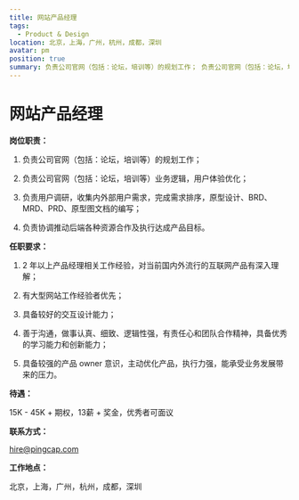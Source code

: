 ```yaml
---
title: 网站产品经理
tags:
  - Product & Design
location: 北京，上海，广州，杭州，成都，深圳
avatar: pm
position: true
summary: 负责公司官网（包括：论坛，培训等）的规划工作； 负责公司官网（包括：论坛，培训等）业务逻辑，用户体验优化； 负责用户调研，收集内外部用户需求，完成需求排序，原型设计、BRD、MRD、PRD、原型图文档的编写； 负责协调推动后端各种资源合作及执行达成产品目标。
---
```


# 网站产品经理

**岗位职责：**

1. 负责公司官网（包括：论坛，培训等）的规划工作；

2. 负责公司官网（包括：论坛，培训等）业务逻辑，用户体验优化；

3. 负责用户调研，收集内外部用户需求，完成需求排序，原型设计、BRD、MRD、PRD、原型图文档的编写；

4. 负责协调推动后端各种资源合作及执行达成产品目标。


**任职要求：**

1. 2 年以上产品经理相关工作经验，对当前国内外流行的互联网产品有深入理解；

2. 有大型网站工作经验者优先；

3. 具备较好的交互设计能力；

4. 善于沟通，做事认真、细致、逻辑性强，有责任心和团队合作精神，具备优秀的学习能力和创新能力；

5. 具备较强的产品 owner 意识，主动优化产品，执行力强，能承受业务发展带来的压力。


**待遇：**

15K - 45K + 期权，13薪 + 奖金，优秀者可面议

**联系方式：**

hire@pingcap.com

**工作地点：**

北京，上海，广州，杭州，成都，深圳
